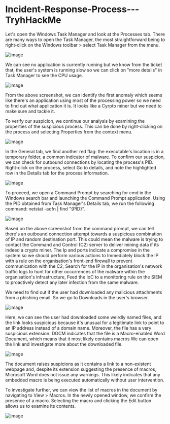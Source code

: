 # Incident-Response-Process---TryhHackMe

Let's open the Windows Task Manager and look at the Processes tab. There are many ways to open the Task Manager, the most straightforward being to right-click on the Windows toolbar > select Task Manager from the menu.

![image](https://github.com/user-attachments/assets/bc06f45a-35a3-4b67-8716-767882c6cc22)


We can see no application is currently running but we know from the ticket that, the user's system is running slow so we can click on "more details" in Task Manager to see the CPU usage.


![image](https://github.com/user-attachments/assets/2e09fa07-a8f2-4c6c-a617-bb07a8fd832a)

From the above screenshot, we can identify the first anomaly which seems like there's an application using most of the processing power so we need to find out what application it is. It looks like a Cyrpto miner but we need to make sure and tackle it.


To verify our suspicion, we continue our analysis by examining the properties of the suspicious process. This can be done by right-clicking on the process and selecting Properties from the context menu.

![image](https://github.com/user-attachments/assets/8a84c383-9207-4df9-a77c-afae6f739c19)


In the General tab, we find another red flag: the executable's location is in a temporary folder, a common indicator of malware. To confirm our suspicion, we can check for outbound connections by locating the process's PID. Right-click on the process, select Go to details, and note the highlighted row in the Details tab for the process information.


![image](https://github.com/user-attachments/assets/436da90f-9cd8-4454-879c-d32b3dbdb586)


To proceed, we open a Command Prompt by searching for cmd in the Windows search bar and launching the Command Prompt application. Using the PID obtained from Task Manager's Details tab, we run the following command:
netstat -aofn | find "{PID}".

![image](https://github.com/user-attachments/assets/25265b22-466b-4507-acd4-a26b1debce4f)


Based on the above screenshot from the command prompt, we can tell there's an outbound connection attempt towards a suspicious combination of IP and random destination port. This could mean the malware is trying to contact the Command and Control (C2) server to deliver 
mining data if its indeed a crypto miner.
The Ip and ports indicate a compromise in the system so we should perform various actions to Immediately block the IP with a rule on the organisation's front-end firewall to prevent communication with the C2, Search for the IP in the organisation's network traffic logs to hunt for other occurrences of the malware within the organisation's infrastructure, Feed the IoC to a monitoring rule on the SIEM to proactively detect any later infection from the same malware.

We need to find out if the user had downloaded any malicious attachments from a phishing email. So we go to  Downloads in the user's browser.

![image](https://github.com/user-attachments/assets/8e2ef3cb-e41d-4aa7-95ab-c2d0fa8beb2e)


Here, we can see the user had downloaded some weirdly named files, and the link looks suspicious because it's unusual for a legitimate link to point to an IP address instead of a domain name. Moreover, the file has a very suspicious extension: DOCM indicates that the file is a Macro-enabled Word Document, which means that it most likely contains macros
We can open the link and investigate more about the downloaded file. 

![image](https://github.com/user-attachments/assets/c5e1e5da-76e1-442f-890f-806ccec7b5cc)


The document raises suspicions as it contains a link to a non-existent webpage and, despite its extension suggesting the presence of macros, Microsoft Word does not issue any warnings. This likely indicates that any embedded macro is being executed automatically without user intervention.

To investigate further, we can view the list of macros in the document by navigating to View > Macros. In the newly opened window, we confirm the presence of a macro. Selecting the macro and clicking the Edit button allows us to examine its contents.

![image](https://github.com/user-attachments/assets/6d1db1d0-7ef1-4c99-b4da-e80c448b8959)



